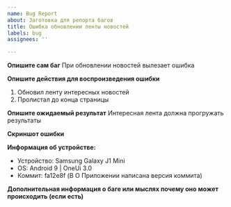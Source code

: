 ```yaml
---
name: Bug Report
about: Заготовка для репорта багов
title: Ошибка обновлении ленты новостей
labels: bug
assignees: ''

---
```


**Опишите сам баг**
При обновлении новостей вылезает ошибка

**Опишите действия для воспроизведения ошибки**
1. Обновил ленту интересных новостей
2. Пролистал до конца страницы

**Опишите ожидаемый результат**
Интересная лента должна прогружать результаты

**Скриншот ошибки**

**Информация об устройстве:**
 - Устройство: Samsung Galaxy J1 Mini
 - OS: Android 9 | OneUi 3.0
 - Коммит: fa12e8f (В О Приложении написана версия коммита)

**Дополнительная информация о баге или мыслях почему оно может происходить (если есть)**
